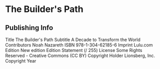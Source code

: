 # The Builder's Path

## Publishing Info

Title The Builder's Path
Subtitle A Decade to Transform the World
Contributors Noah Nazareth
ISBN 978-1-304-62185-6
Imprint Lulu.com
Edition New edition
Edition Statement (/ 255)
License Some Rights Reserved - Creative Commons (CC BY)
Copyright Holder Lionsberg, Inc.
Copyright Year

